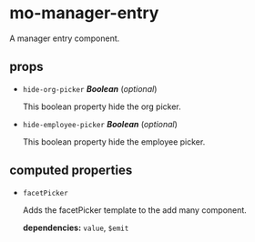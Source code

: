 # mo-manager-entry 

A manager entry component. 

## props 

- `hide-org-picker` ***Boolean*** (*optional*) 

  This boolean property hide the org picker. 

- `hide-employee-picker` ***Boolean*** (*optional*) 

  This boolean property hide the employee picker. 

## computed properties 

- `facetPicker` 

  Adds the facetPicker template to the add many component. 

   **dependencies:** `value`, `$emit` 


